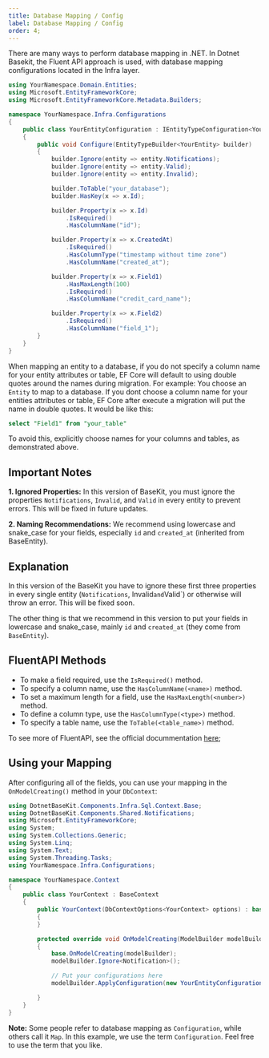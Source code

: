 ```yaml
---
title: Database Mapping / Config
label: Database Mapping / Config
order: 4;
---
```


There are many ways to perform database mapping in .NET. In Dotnet Basekit, the Fluent API approach is used, with database mapping configurations located in the Infra layer.

```csharp #
using YourNamespace.Domain.Entities;
using Microsoft.EntityFrameworkCore;
using Microsoft.EntityFrameworkCore.Metadata.Builders;

namespace YourNamespace.Infra.Configurations
{
    public class YourEntityConfiguration : IEntityTypeConfiguration<YourEntity>
    {
        public void Configure(EntityTypeBuilder<YourEntity> builder)
        {
            builder.Ignore(entity => entity.Notifications);
            builder.Ignore(entity => entity.Valid);
            builder.Ignore(entity => entity.Invalid);

            builder.ToTable("your_database");
            builder.HasKey(x => x.Id);

            builder.Property(x => x.Id)
                .IsRequired()            
                .HasColumnName("id");

            builder.Property(x => x.CreatedAt)
                .IsRequired()
                .HasColumnType("timestamp without time zone")
                .HasColumnName("created_at");

            builder.Property(x => x.Field1)
                .HasMaxLength(100)
                .IsRequired()
                .HasColumnName("credit_card_name");

            builder.Property(x => x.Field2)                
                .IsRequired()
                .HasColumnName("field_1");
        }
    }
}
```

When mapping an entity to a database, if you do not specify a column name for your entity attributes or table, EF Core will default to using double quotes around the names during migration. For example:
You choose an `Entity` to map to a database. If you dont choose a column name for your entities attributes or table, EF Core after execute a migration will put the name in double quotes. It would be like this:

```sql
select "Field1" from "your_table"
```

To avoid this, explicitly choose names for your columns and tables, as demonstrated above.
## Important Notes

   **1. Ignored Properties:** In this version of BaseKit, you must ignore the properties `Notifications`, `Invalid`, and `Valid` in every entity to prevent errors. This will be fixed in future updates.

   **2. Naming Recommendations:** We recommend using lowercase and snake_case for your fields, especially `id` and `created_at` (inherited from BaseEntity).
 
## Explanation

In this version of the BaseKit you have to ignore these first three properties in every single entity (`Notifications`, Invalid` and `Valid`) or otherwise will throw an error. This will be fixed soon.

The other thing is that we recommend in this version to put your fields in lowercase and snake_case, mainly `id` and `created_at` (they come from `BaseEntity`).

## FluentAPI Methods

- To make a field required, use the `IsRequired()` method.
- To specify a column name, use the `HasColumnName(<name>)` method.
- To set a maximum length for a field, use the `HasMaxLength(<number>)` method.
- To define a column type, use the `HasColumnType(<type>)` method.
- To specify a table name, use the `ToTable(<table_name>)` method.

To see more of FluentAPI, see the official docummentation [here](https://learn.microsoft.com/pt-br/ef/ef6/modeling/code-first/fluent/types-and-properties);

## Using your Mapping

After configuring all of the fields, you can use your mapping in the `OnModelCreating()` method in your `DbContext`:

```csharp #
using DotnetBaseKit.Components.Infra.Sql.Context.Base;
using DotnetBaseKit.Components.Shared.Notifications;
using Microsoft.EntityFrameworkCore;
using System;
using System.Collections.Generic;
using System.Linq;
using System.Text;
using System.Threading.Tasks;
using YourNamespace.Infra.Configurations;

namespace YourNamespace.Context
{
    public class YourContext : BaseContext
    {
        public YourContext(DbContextOptions<YourContext> options) : base(options)
        {
        }

        protected override void OnModelCreating(ModelBuilder modelBuilder)
        {
            base.OnModelCreating(modelBuilder);
            modelBuilder.Ignore<Notification>();

            // Put your configurations here
            modelBuilder.ApplyConfiguration(new YourEntityConfiguration());

        }
    }
}
```

**Note:** Some people refer to database mapping as `Configuration`, while others call it `Map`. In this example, we use the term `Configuration`. Feel free to use the term that you like.
